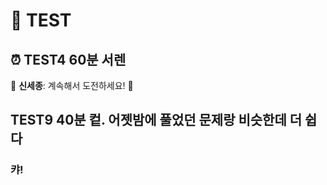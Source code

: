 # 📘 TEST

## ⏰ TEST4 60분 서렌

👏 **신세종**: 계속해서 도전하세요! 🚀

## TEST9 40분 컽. 어젯밤에 풀었던 문제랑 비슷한데 더 쉽다

### 캬!
